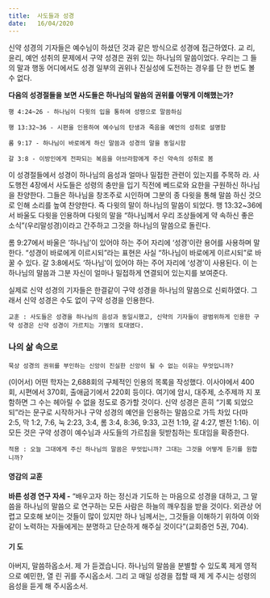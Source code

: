 ```yaml
---
title:  사도들과 성경
date:   16/04/2020
---
```


신약 성경의 기자들은 예수님이 하셨던 것과 같은 방식으로 성경에 접근하였다. 교
리, 윤리, 예언 성취의 문제에서 구약 성경은 권위 있는 하나님의 말씀이었다. 우리는 그
들의 말과 행동 어디에서도 성경 일부의 권위나 진실성에 도전하는 경우를 단 한 번도
볼 수 없다.

**다음의 성경절들을 보면 사도들은 하나님의 말씀의 권위를 어떻게 이해했는가?**

`행 4:24~26 - 하나님이 다윗의 입을 통하여 성령으로 말씀하심`

`행 13:32~36 - 시편을 인용하여 예수님의 탄생과 죽음을 예언의 성취로 설명함`

`롬 9:17 - 하나님이 바로에게 하신 말씀과 성경의 말을 동일시함`

`갈 3:8 - 이방인에게 전파되는 복음을 아브라함에게 주신 약속의 성취로 봄`

이 성경절들에서 성경이 하나님의 음성과 얼마나 밀접한 관련이 있는지를 주목하
라. 사도행전 4장에서 사도들은 성령의 충만을 입기 직전에 베드로와 요한을 구원하신
하나님을 찬양한다. 그들은 하나님을 창조주로 시인하며 그분의 종 다윗을 통해 말씀
하신 것으로 인해 소리를 높여 찬양한다. 즉 다윗의 말이 하나님의 말씀이 되었다. 행
13:32~36에서 바울도 다윗을 인용하며 다윗의 말을 “하나님께서 우리 조상들에게 약
속하신 좋은 소식”(우리말성경)이라고 간주하고 그것을 하나님의 말씀으로 돌린다.

롬 9:27에서 바울은 ‘하나님’이 있어야 하는 주어 자리에 ‘성경’이란 용어를 사용하며
말한다. “성경이 바로에게 이르시되”라는 표현은 사실 “하나님이 바로에게 이르시되”로
바꿀 수 있다. 갈 3:8에서도 ‘하나님’이 있어야 하는 주어 자리에 ‘성경’이 사용된다. 이
는 하나님의 말씀과 그분 자신이 얼마나 밀접하게 연결되어 있는지를 보여준다.

실제로 신약 성경의 기자들은 한결같이 구약 성경을 하나님의 말씀으로 신뢰하였다.
그래서 신약 성경은 수도 없이 구약 성경을 인용한다.

`교훈 : 사도들은 성경을 하나님의 음성과 동일시했고, 신약의 기자들이 광범위하게
인용한 구약 성경은 신약 성경이 가르치는 기별의 토대였다.`

### 나의 삶 속으로

`묵상 성경의 권위를 부인하는 신앙이 진실한 신앙이 될 수 없는 이유는 무엇입니까?`

(이어서) 어떤 학자는 2,688회의 구체적인 인용의 목록을 작성했다. 이사야에서
400회, 시편에서 370회, 출애굽기에서 220회 등이다. 여기에 암시, 대주제, 소주제까
지 포함하면 그 수는 헤아릴 수 없을 정도로 증가할 것이다. 신약 성경은 흔히 “기록
되었으되”라는 문구로 시작하거나 구약 성경의 예언을 인용하는 말씀으로 가득 차있
다(마 2:5, 막 1:2, 7:6, 눅 2:23, 3:4, 롬 3:4, 8:36, 9:33, 고전 1:19, 갈 4:27, 벧전 1:16).
이 모든 것은 구약 성경이 예수님과 사도들의 가르침을 뒷받침하는 토대임을 확증한다.

`적용 : 오늘 그대에게 주신 하나님의 말씀은 무엇입니까? 그대는 그것을 어떻게 듣기를
원합니까?`

#### 영감의 교훈

**바른 성경 연구 자세 -** “배우고자 하는 정신과 기도하
는 마음으로 성경을 대하고, 그 말씀을 하나님의 말씀으
로 연구하는 모든 사람은 하늘의 깨우침을 받을 것이다.
외관상 어렵고 모호해 보이는 것들이 많이 있지만 하나
님께서는, 그것들을 이해하기 위하여 이와 같이 노력하는
자들에게는 분명하고 단순하게 해주실 것이다”(교회증언
5권, 704).

#### 기 도

아버지, 말씀하옵소서. 제
가 듣겠습니다. 하나님의
말씀을 분별할 수 있도록
제게 영적으로 예민한, 열
린 귀를 주시옵소서. 그리
고 매일 성경을 접할 때 제
게 주시는 성령의 음성을
듣게 해 주시옵소서.